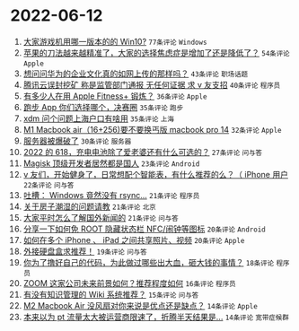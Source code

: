 # 2022-06-12

1. [大家游戏机用哪一版本的的 Win10?](https://www.v2ex.com/t/859017) `77条评论` `Windows`
1. [苹果的刀法越来越精准了，大家的选择焦虑症是增加了还是降低了？](https://www.v2ex.com/t/859055) `54条评论` `Apple`
1. [想问问华为的企业文化真的如网上传的那样吗？](https://www.v2ex.com/t/859086) `43条评论` `职场话题`
1. [腾讯云误封挖矿 称是监管部门通报 无任何证据 求 v 友支招](https://www.v2ex.com/t/859088) `40条评论` `程序员`
1. [有多少人在用 Apple Fitness+ 锻炼？](https://www.v2ex.com/t/859026) `36条评论` `Apple`
1. [跑步 App 你们选择哪个，决赛圈](https://www.v2ex.com/t/859020) `35条评论` `跑步`
1. [xdm 问个问题上海户口有啥用](https://www.v2ex.com/t/859060) `35条评论` `上海`
1. [M1 Macbook air（16+256)要不要换丐版 macbook pro 14](https://www.v2ex.com/t/859030) `32条评论` `Apple`
1. [服务器被爆破了](https://www.v2ex.com/t/859022) `30条评论` `服务器`
1. [2022 的 618，充电电池除了爱老婆还有什么可选的？](https://www.v2ex.com/t/859033) `27条评论` `问与答`
1. [Magisk 顶级开发者居然都是国人](https://www.v2ex.com/t/859097) `23条评论` `Android`
1. [v 友们，开始健身了，日常想配个智能表，有什么推荐的么？（ iPhone 用户](https://www.v2ex.com/t/859061) `22条评论` `问与答`
1. [吐槽： Windows 竟然没有 rsync...](https://www.v2ex.com/t/859114) `21条评论` `程序员`
1. [关于房子潮湿的问题请教](https://www.v2ex.com/t/859041) `21条评论` `北京`
1. [大家平时怎么了解国外新闻的](https://www.v2ex.com/t/859034) `21条评论` `问与答`
1. [分享一下如何免 ROOT 隐藏状态栏 NFC/闹钟等图标](https://www.v2ex.com/t/859057) `20条评论` `Android`
1. [如何在多个 iPhone 、 iPad 之间共享照片、视频](https://www.v2ex.com/t/859016) `20条评论` `Apple`
1. [外接硬盘盒求推荐！](https://www.v2ex.com/t/859023) `19条评论` `问与答`
1. [你为了撸好自己的代码，为此做过哪些出大血，砸大钱的事情？](https://www.v2ex.com/t/859118) `18条评论` `程序员`
1. [ZOOM 这家公司未来前景如何？推荐程度如何](https://www.v2ex.com/t/859065) `16条评论` `程序员`
1. [有没有知识管理的 Wiki 系统推荐？](https://www.v2ex.com/t/859062) `15条评论` `问与答`
1. [M2 Macbook Air 没风扇对你来说是优点还是缺点？](https://www.v2ex.com/t/859108) `14条评论` `Apple`
1. [本来以为 pt 流量太大被运营商限速了，折腾半天结果是...](https://www.v2ex.com/t/859079) `14条评论` `宽带症候群`
